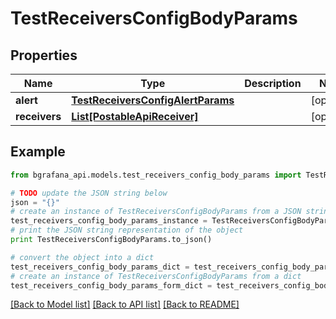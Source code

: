 # TestReceiversConfigBodyParams


## Properties
Name | Type | Description | Notes
------------ | ------------- | ------------- | -------------
**alert** | [**TestReceiversConfigAlertParams**](TestReceiversConfigAlertParams.md) |  | [optional] 
**receivers** | [**List[PostableApiReceiver]**](PostableApiReceiver.md) |  | [optional] 

## Example

```python
from bgrafana_api.models.test_receivers_config_body_params import TestReceiversConfigBodyParams

# TODO update the JSON string below
json = "{}"
# create an instance of TestReceiversConfigBodyParams from a JSON string
test_receivers_config_body_params_instance = TestReceiversConfigBodyParams.from_json(json)
# print the JSON string representation of the object
print TestReceiversConfigBodyParams.to_json()

# convert the object into a dict
test_receivers_config_body_params_dict = test_receivers_config_body_params_instance.to_dict()
# create an instance of TestReceiversConfigBodyParams from a dict
test_receivers_config_body_params_form_dict = test_receivers_config_body_params.from_dict(test_receivers_config_body_params_dict)
```
[[Back to Model list]](../README.md#documentation-for-models) [[Back to API list]](../README.md#documentation-for-api-endpoints) [[Back to README]](../README.md)


